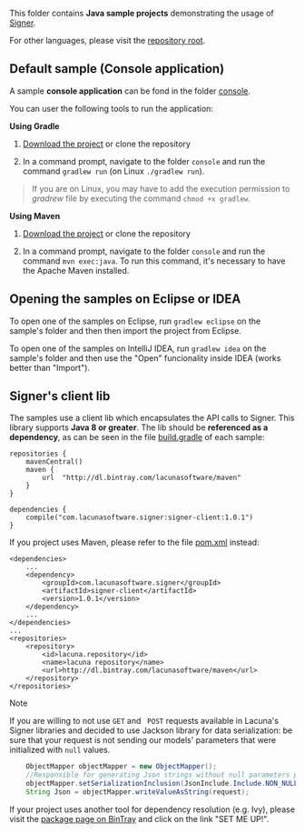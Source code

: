 This folder contains **Java sample projects** demonstrating the usage of [Signer](https://www.dropsigner.com/).

For other languages, please visit the [repository root](https://github.com/LacunaSoftware/SignerSamples).

## Default sample (Console application)

A sample **console application** can be fond in the folder [console](console/).

You can user the following tools to run the application:

**Using Gradle**

1. [Download the project](https://github.com/LacunaSoftware/SignerSamples/archive/master.zip)
   or clone the repository
   
1. In a command prompt, navigate to the folder `console` and run the command
   `gradlew run` (on Linux `./gradlew run`).
   
> If you are on Linux, you may have to add the execution permission to *gradrew* file by executing
the command `chmod +x gradlew`.

**Using Maven**

1. [Download the project](https://github.com/LacunaSoftware/SignerSamples/archive/master.zip)
   or clone the repository

1. In a command prompt, navigate to the folder `console` and run the command
   `mvn exec:java`. To run this command, it's necessary to have the Apache Maven installed.


Opening the samples on Eclipse or IDEA
--------------------------------------

To open one of the samples on Eclipse, run `gradlew eclipse` on the sample's folder and then
then import the project from Eclipse.

To open one of the samples on IntelliJ IDEA, run `gradlew idea` on the sample's folder
and then use the "Open" funcionality inside IDEA (works better than "Import").

Signer's client lib
---------------------

The samples use a client lib which encapsulates the API calls to Signer. This library
supports **Java 8 or greater**. The lib should be **referenced as a dependency**, as can
be seen in the file [build.gradle](console/build.gradle) of each sample:

	repositories {
		mavenCentral()
		maven {
			url  "http://dl.bintray.com/lacunasoftware/maven" 
		}
	} 

	dependencies {
		compile("com.lacunasoftware.signer:signer-client:1.0.1")
	}

If you project uses Maven, please refer to the file [pom.xml](console/pom.xml) instead:

	<dependencies>
		...
		<dependency>
			<groupId>com.lacunasoftware.signer</groupId>
			<artifactId>signer-client</artifactId>
			<version>1.0.1</version>
		</dependency>
		...
	</dependencies>
	...
	<repositories>
		<repository>
			<id>lacuna.repository</id>
			<name>lacuna repository</name>
			<url>http://dl.bintray.com/lacunasoftware/maven</url>
		</repository>
	</repositories>
	
> [!NOTE]
> If you are willing to not use `GET` and ` POST` requests available in Lacuna's Signer libraries and decided to use Jackson library for data serialization:
> be sure that your request is not sending our models' parameters that were initialized with `null` values.
```java
 	ObjectMapper objectMapper = new ObjectMapper();
	//Responsible for generating Json strings without null parameters presented in Signer models
	objectMapper.setSerializationInclusion(JsonInclude.Include.NON_NULL); 
	String Json = objectMapper.writeValueAsString(request);
```

If your project uses another tool for dependency resolution (e.g. Ivy), please visit the
[package page on BinTray](https://bintray.com/lacunasoftware/maven/signer-client) and click on
the link "SET ME UP!".
